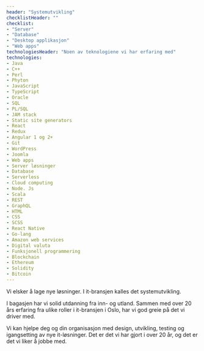 ```yaml
---
header: "Systemutvikling"
checklistHeader: ""
checklist:
- "Server"
- "Database"
- "Desktop applikasjon"
- "Web apps"
technologiesHeader: "Noen av teknologiene vi har erfaring med"
technologies:
- Java
- C++
- Perl
- Phyton
- JavaScript
- TypeScript
- Oracle
- SQL
- PL/SQL
- JAM stack
- Static site generators
- React
- Redux
- Angular 1 og 2+
- Git
- WordPress
- Joomla
- Web apps
- Server løsninger
- Database
- Serverless
- Cloud computing
- Node. Js
- Scala
- REST
- GraphQL
- HTML
- CSS
- SCSS
- React Native
- Go-lang
- Amazon web services
- Digital valuta
- Funksjonell programmering
- Blockchain
- Ethereum
- Solidity
- Bitcoin
---
```

Vi elsker å lage nye løsninger. I it-bransjen kalles det systemutvikling.

I bagasjen har vi solid utdanning fra inn- og utland. Sammen med over 20 års erfaring fra ulike roller i it-bransjen i Oslo, har vi god greie på det vi driver med.

Vi kan hjelpe deg og din organisasjon med design, utvikling, testing og igangsetting av nye it-løsninger. Det er det vi har gjort i over 20 år, og det er det vi liker å jobbe med.